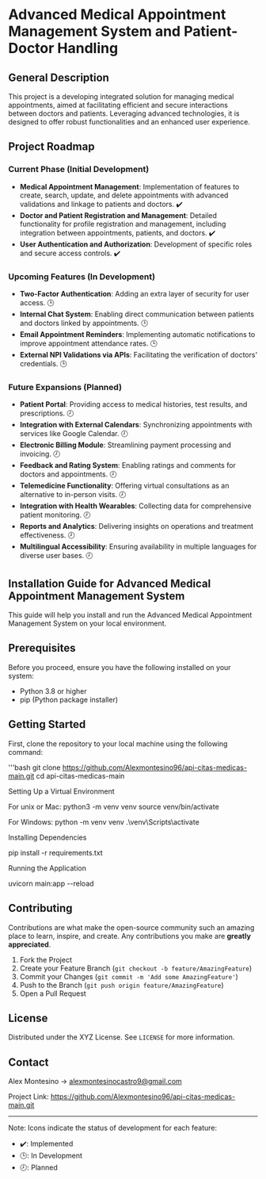 # Advanced Medical Appointment Management System and Patient-Doctor Handling

## General Description

This project is a developing integrated solution for managing medical appointments, aimed at facilitating efficient and secure interactions between doctors and patients. Leveraging advanced technologies, it is designed to offer robust functionalities and an enhanced user experience.

## Project Roadmap

### Current Phase (Initial Development)
- **Medical Appointment Management**: Implementation of features to create, search, update, and delete appointments with advanced validations and linkage to patients and doctors. ✔️
- **Doctor and Patient Registration and Management**: Detailed functionality for profile registration and management, including integration between appointments, patients, and doctors. ✔️
- **User Authentication and Authorization**: Development of specific roles and secure access controls. ✔️

### Upcoming Features (In Development)
- **Two-Factor Authentication**: Adding an extra layer of security for user access. 🕒
- **Internal Chat System**: Enabling direct communication between patients and doctors linked by appointments. 🕒
- **Email Appointment Reminders**: Implementing automatic notifications to improve appointment attendance rates. 🕒
- **External NPI Validations via APIs**: Facilitating the verification of doctors' credentials. 🕒

### Future Expansions (Planned)
- **Patient Portal**: Providing access to medical histories, test results, and prescriptions. 🕗
- **Integration with External Calendars**: Synchronizing appointments with services like Google Calendar. 🕗
- **Electronic Billing Module**: Streamlining payment processing and invoicing. 🕗
- **Feedback and Rating System**: Enabling ratings and comments for doctors and appointments. 🕗
- **Telemedicine Functionality**: Offering virtual consultations as an alternative to in-person visits. 🕗
- **Integration with Health Wearables**: Collecting data for comprehensive patient monitoring. 🕗
- **Reports and Analytics**: Delivering insights on operations and treatment effectiveness. 🕗
- **Multilingual Accessibility**: Ensuring availability in multiple languages for diverse user bases. 🕗

## Installation Guide for Advanced Medical Appointment Management System

This guide will help you install and run the Advanced Medical Appointment Management System on your local environment.

## Prerequisites

Before you proceed, ensure you have the following installed on your system:
- Python 3.8 or higher
- pip (Python package installer)

## Getting Started

First, clone the repository to your local machine using the following command:

'''bash
git clone https://github.com/Alexmontesino96/api-citas-medicas-main.git
cd api-citas-medicas-main

Setting Up a Virtual Environment

For unix or Mac:
python3 -m venv venv
source venv/bin/activate

For Windows:
python -m venv venv
.\venv\Scripts\activate

Installing Dependencies

pip install -r requirements.txt

Running the Application

uvicorn main:app --reload


## Contributing

Contributions are what make the open-source community such an amazing place to learn, inspire, and create. Any contributions you make are **greatly appreciated**.

1. Fork the Project
2. Create your Feature Branch (`git checkout -b feature/AmazingFeature`)
3. Commit your Changes (`git commit -m 'Add some AmazingFeature'`)
4. Push to the Branch (`git push origin feature/AmazingFeature`)
5. Open a Pull Request

## License

Distributed under the XYZ License. See `LICENSE` for more information.

## Contact

Alex Montesino ->  alexmontesinocastro9@gmail.com

Project Link: https://github.com/Alexmontesino96/api-citas-medicas-main.git

---

Note: Icons indicate the status of development for each feature:
- ✔️: Implemented
- 🕒: In Development
- 🕗: Planned
